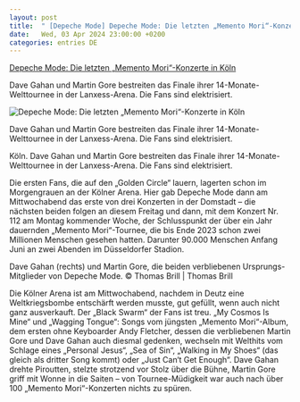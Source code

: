 ```yaml
---
layout: post
title:  " [Depeche Mode] Depeche Mode: Die letzten „Memento Mori“-Konzerte in Köln"
date:   Wed, 03 Apr 2024 23:00:00 +0200
categories: entries DE
---
```

[Depeche Mode: Die letzten „Memento Mori“-Konzerte in Köln](https://www.waz.de/kultur/article242022054/Depeche-Mode-Die-letzten-Memento-Mori-Konzerte-in-Koeln.html)

Dave Gahan und Martin Gore bestreiten das Finale ihrer 14-Monate-Welttournee in der Lanxess-Arena. Die Fans sind elektrisiert.

![Depeche Mode: Die letzten „Memento Mori“-Konzerte in Köln](https://img.sparknews.funkemedien.de/242022052/242022052_1712207371_v16_9_1600.jpeg)

Dave Gahan und Martin Gore bestreiten das Finale ihrer 14-Monate-Welttournee in der Lanxess-Arena. Die Fans sind elektrisiert.

Köln. Dave Gahan und Martin Gore bestreiten das Finale ihrer 14-Monate-Welttournee in der Lanxess-Arena. Die Fans sind elektrisiert.

Die ersten Fans, die auf den „Golden Circle“ lauern, lagerten schon im Morgengrauen an der Kölner Arena. Hier gab Depeche Mode dann am Mittwochabend das erste von drei Konzerten in der Domstadt – die nächsten beiden folgen an diesem Freitag und dann, mit dem Konzert Nr. 112 am Montag kommender Woche, der Schlusspunkt der über ein Jahr dauernden „Memento Mori“-Tournee, die bis Ende 2023 schon zwei Millionen Menschen gesehen hatten. Darunter 90.000 Menschen Anfang Juni an zwei Abenden im Düsseldorfer Stadion.

Dave Gahan (rechts) und Martin Gore, die beiden verbliebenen Ursprungs-Mitglieder von Depeche Mode. © Thomas Brill | Thomas Brill

Die Kölner Arena ist am Mittwochabend, nachdem in Deutz eine Weltkriegsbombe entschärft werden musste, gut gefüllt, wenn auch nicht ganz ausverkauft. Der „Black Swarm“ der Fans ist treu. „My Cosmos Is Mine“ und „Wagging Tongue“: Songs vom jüngsten „Memento Mori“-Album, dem ersten ohne Keyboarder Andy Fletcher, dessen die verbliebenen Martin Gore und Dave Gahan auch diesmal gedenken, wechseln mit Welthits vom Schlage eines „Personal Jesus“, „Sea of Sin“, „Walking in My Shoes“ (das gleich als dritter Song kommt) oder „Just Can‘t Get Enough“. Dave Gahan drehte Piroutten, stelzte strotzend vor Stolz über die Bühne, Martin Gore griff mit Wonne in die Saiten – von Tournee-Müdigkeit war auch nach über 100 „Memento Mori“-Konzerten nichts zu spüren.

